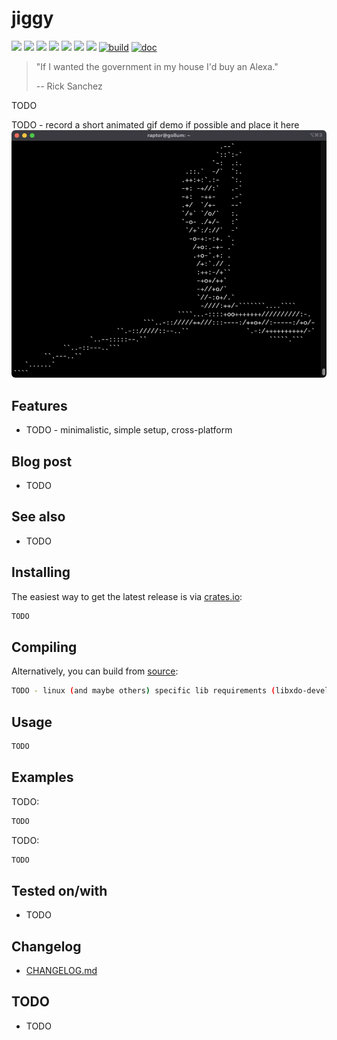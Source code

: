 # jiggy

[![](https://img.shields.io/github/stars/0xdea/jiggy.svg?style=flat&color=yellow)](https://github.com/0xdea/jiggy)
[![](https://img.shields.io/github/forks/0xdea/jiggy.svg?style=flat&color=green)](https://github.com/0xdea/jiggy)
[![](https://img.shields.io/github/watchers/0xdea/jiggy.svg?style=flat&color=red)](https://github.com/0xdea/jiggy)
[![](https://img.shields.io/crates/v/jiggy?style=flat&color=green)](https://crates.io/crates/jiggy)
[![](https://img.shields.io/crates/d/jiggy?style=flat&color=red)](https://crates.io/crates/jiggy)
[![](https://img.shields.io/badge/twitter-%400xdea-blue.svg)](https://twitter.com/0xdea)
[![](https://img.shields.io/badge/mastodon-%40raptor-purple.svg)](https://infosec.exchange/@raptor)
[![build](https://github.com/0xdea/jiggy/actions/workflows/build.yml/badge.svg)](https://github.com/0xdea/jiggy/actions/workflows/build.yml)
[![doc](https://github.com/0xdea/jiggy/actions/workflows/doc.yml/badge.svg)](https://github.com/0xdea/jiggy/actions/workflows/doc.yml)

> "If I wanted the government in my house I'd buy an Alexa."
>
> -- Rick Sanchez

TODO

TODO - record a short animated gif demo if possible and place it here
![](https://raw.githubusercontent.com/0xdea/jiggy/master/.img/screen01.png)

## Features

* TODO - minimalistic, simple setup, cross-platform

## Blog post

* TODO

## See also

* TODO

## Installing

The easiest way to get the latest release is via [crates.io](https://crates.io/crates/jiggy):

```sh
TODO
```

## Compiling

Alternatively, you can build from [source](https://github.com/0xdea/jiggy):

```sh
TODO - linux (and maybe others) specific lib requirements (libxdo-devel and similar)
```

## Usage

```sh
TODO
```

## Examples

TODO:

```sh
TODO
```

TODO:

```sh
TODO
```

## Tested on/with

* TODO

## Changelog

* [CHANGELOG.md](CHANGELOG.md)

## TODO

* TODO
